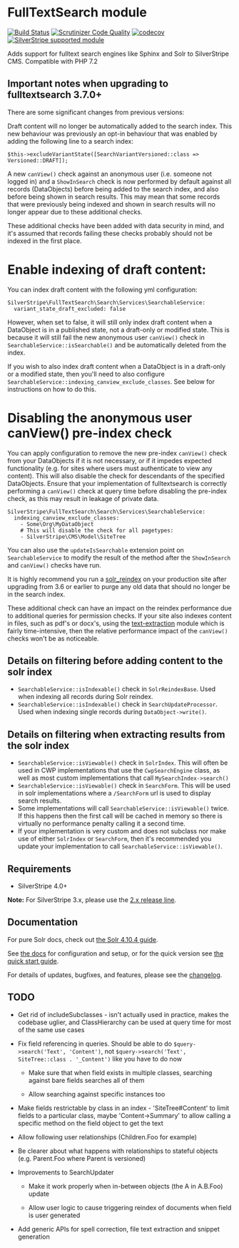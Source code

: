 # FullTextSearch module

[![Build Status](https://api.travis-ci.com/silverstripe/silverstripe-fulltextsearch.svg?branch=3)](https://travis-ci.com/silverstripe/silverstripe-fulltextsearch)
[![Scrutinizer Code Quality](https://scrutinizer-ci.com/g/silverstripe/silverstripe-fulltextsearch/badges/quality-score.png?b=master)](https://scrutinizer-ci.com/g/silverstripe/silverstripe-fulltextsearch/?branch=master)
[![codecov](https://codecov.io/gh/silverstripe/silverstripe-fulltextsearch/branch/master/graph/badge.svg)](https://codecov.io/gh/silverstripe/silverstripe-fulltextsearch)
[![SilverStripe supported module](https://img.shields.io/badge/silverstripe-supported-0071C4.svg)](https://www.silverstripe.org/software/addons/silverstripe-commercially-supported-module-list/)

Adds support for fulltext search engines like Sphinx and Solr to SilverStripe CMS.
Compatible with PHP 7.2

## Important notes when upgrading to fulltextsearch 3.7.0+

There are some significant changes from previous versions:

Draft content will no longer be automatically added to the search index.  This new behaviour was previously an
opt-in behaviour that was enabled by adding the following line to a search index:

```
$this->excludeVariantState([SearchVariantVersioned::class => Versioned::DRAFT]);
```

A new `canView()` check against an anonymous user (i.e. someone not logged in) and a `ShowInSearch` check is now
performed by default against all records (DataObjects) before being added to the search index, and also before being
shown in search results. This may mean that some records that were previously being indexed and shown in search results
will no longer appear due to these additional checks.

These additional checks have been added with data security in mind, and it's assumed that records failing these
checks probably should not be indexed in the first place.

# Enable indexing of draft content:

You can index draft content with the following yml configuration:

```
SilverStripe\FullTextSearch\Search\Services\SearchableService:
  variant_state_draft_excluded: false
```

However, when set to false, it will still only index draft content when a DataObject is in a published state, not a
draft-only or modified state.  This is because it will still fail the new anonymous user `canView()` check in
`SearchableService::isSearchable()` and be automatically deleted from the index.

If you wish to also index draft content when a DataObject is in a draft-only or a modified state, then you'll need
to also configure `SearchableService::indexing_canview_exclude_classes`.  See below for instructions on how to do this.

# Disabling the anonymous user canView() pre-index check

You can apply configuration to remove the new pre-index `canView()` check from your DataObjects if it is not necessary,
or if it impedes expected functionality (e.g. for sites where users must authenticate to view any content). This will
also disable the check for descendants of the specified DataObjects. Ensure that your implementation of fulltextsearch
is correctly performing a `canView()` check at query time before disabling the pre-index check, as this may result in
leakage of private data.

```
SilverStripe\FullTextSearch\Search\Services\SearchableService:
  indexing_canview_exclude_classes:
    - Some\Org\MyDataObject
    # This will disable the check for all pagetypes:
    - SilverStripe\CMS\Model\SiteTree
```

You can also use the `updateIsSearchable` extension point on `SearchableService` to modify the result of the method
after the `ShowInSearch` and `canView()` checks have run. 

It is highly recommend you run a [solr_reindex](https://github.com/silverstripe/silverstripe-fulltextsearch/blob/3/docs/en/03_configuration.md#solr-reindex)
on your production site after upgrading from 3.6 or earlier to purge any old data that should no longer be in the search index.

These additional check can have an impact on the reindex performance due to additional queries for permission checks.
If your site also indexes content in files, such as pdf's or docx's, using the [text-extraction](https://github.com/silverstripe/silverstripe-textextraction)
module which is fairly time-intensive, then the relative performance impact of the `canView()` checks won't be as noticeable.

## Details on filtering before adding content to the solr index
- `SearchableService::isIndexable()` check in `SolrReindexBase`. Used when indexing all records during Solr reindex.
- `SearchableService::isIndexable()` check in `SearchUpdateProcessor`. Used when indexing single records during
`DataObject->write()`.

## Details on filtering when extracting results from the solr index
- `SearchableService::isViewable()` check in `SolrIndex`. This will often be used in CWP implementations that use the
`CwpSearchEngine` class, as well as most custom implementations that call `MySearchIndex->search()`
- `SearchableService::isViewable()` check in `SearchForm`. This will be used in solr implementations where a
`/SearchForm` url is used to display search results.
- Some implementations will call `SearchableService::isViewable()` twice. If this happens then the first call will be
cached in memory so there is virtually no performance penalty calling it a second time.
- If your implementation is very custom and does not subclass nor make use of either `SolrIndex` or `SearchForm`, then
it's recommended you update your implementation to call `SearchableService::isViewable()`.

## Requirements

* SilverStripe 4.0+

**Note:** For SilverStripe 3.x, please use the [2.x release line](https://github.com/silverstripe/silverstripe-fulltextsearch/tree/2).

## Documentation

For pure Solr docs, check out [the Solr 4.10.4 guide](https://archive.apache.org/dist/lucene/solr/ref-guide/apache-solr-ref-guide-4.10.pdf).

See [the docs](/docs/en/00_index.md) for configuration and setup, or for the quick version see [the quick start guide](/docs/en/01_getting_started.md#quick-start).

For details of updates, bugfixes, and features, please see the [changelog](CHANGELOG.md).

## TODO

* Get rid of includeSubclasses - isn't actually used in practice, makes the codebase uglier, and ClassHierarchy can be
used at query time for most of the same use cases

* Fix field referencing in queries. Should be able to do `$query->search('Text', 'Content')`, not
`$query->search('Text', SiteTree::class . '_Content')` like you have to do now

    - Make sure that when field exists in multiple classes, searching against bare fields searches all of them

    - Allow searching against specific instances too

* Make fields restrictable by class in an index - 'SiteTree#Content' to limit fields to a particular class,
maybe 'Content->Summary' to allow calling a specific method on the field object to get the text

* Allow following user relationships (Children.Foo for example)

* Be clearer about what happens with relationships to stateful objects (e.g. Parent.Foo where Parent is versioned)

* Improvements to SearchUpdater

     - Make it work properly when in-between objects (the A in A.B.Foo) update

     - Allow user logic to cause triggering reindex of documents when field is user generated

* Add generic APIs for spell correction, file text extraction and snippet generation
